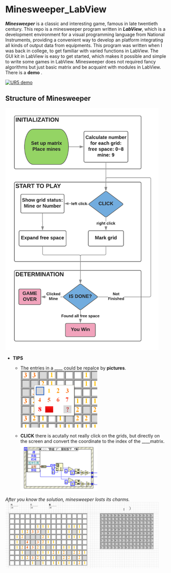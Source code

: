 # Minesweeper_LabView
***Minesweeper*** is a classic and interesting game, famous in late twentieth century. This repo is a minesweeper program written in ***LabView***, which is a development environment for a visual programming language from National Instruments, providing a convenient way to develop an platform integrating all kinds of output data from equipments.
This program was written when I was back in college, to get familiar with varied functions in LabView. The GUI kit in LabView is easy to get started, which makes it possible and simple to write some games in LabView. Minesweeper does not required fancy algorithms but just basic matrix and be acquaint with modules in LabView. There is a **demo** .

<a href="https://www.youtube.com/watch?v=4PGTUs0zCb0" target="blank"> <img
src="https://i.ytimg.com/vi/4PGTUs0zCb0/hqdefault.jpg?sqp=-oaymwEXCNACELwBSFryq4qpAwkIARUAAIhCGAE=&rs=AOn4CLCtKavmJyizRvTLEmYfP7beNCtONQ"
alt="UR5 demo" width="480" height="320" border="0" /></a>

## Structure of Minesweeper
<img src="img/structure.png" alt="drawing" width="480px"/>

* **TIPS**
  * The entries in a ____ could be repalce by **pictures**.  
    <img src="img/imgs.png" alt="drawing" width="240px"/>

  * **CLICK** there is acutally not really click on the grids, but directly on the screen and convert the coordinate to the index of the ____matrix.  
    <img src="img/click.png" alt="drawing" width="240px"/>


*After you know the solution, minesweeper losts its charms.*
<img src="img/sol.png" alt="drawing" width="480px"/>
